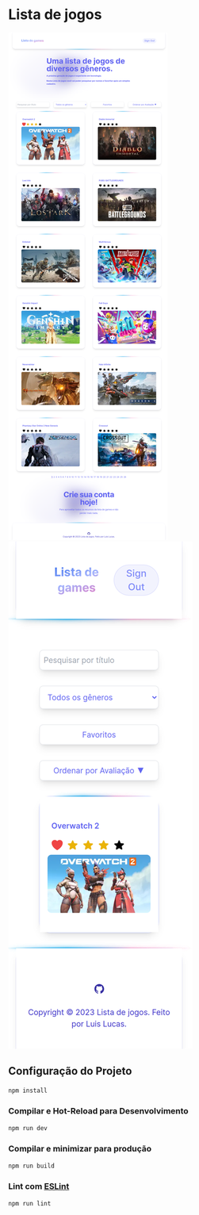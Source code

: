 # Lista de jogos

<img alt="sponsors" src="./public/Desktop.png">

<img alt="sponsors" src="./public/Mobile.png">


## Configuração do Projeto

```sh
npm install
```

### Compilar e Hot-Reload para Desenvolvimento

```sh
npm run dev
```

### Compilar e minimizar para produção

```sh
npm run build
```

### Lint com [ESLint](https://eslint.org/)

```sh
npm run lint
```